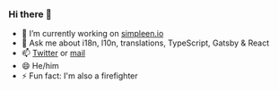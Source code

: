 ### Hi there 👋

- 🔭 I’m currently working on [simpleen.io](https://simpleen.io)
- 💬 Ask me about i18n, l10n, translations, TypeScript, Gatsby & React
- 📫 [Twitter](https://twitter.com/denisaugsburger) or [mail](mailto:denis.augsburger@simpleen.io)
- 😄 He/him
- ⚡ Fun fact: I'm also a firefighter

<!--
**daugsbi/daugsbi** is a ✨ _special_ ✨ repository because its `README.md` (this file) appears on your GitHub profile.

Here are some ideas to get you started:

- 🔭 I’m currently working on ...
- 🌱 I’m currently learning ...
- 👯 I’m looking to collaborate on ...
- 🤔 I’m looking for help with ...
- 💬 Ask me about ...
- 📫 How to reach me: ...
- 😄 Pronouns: ...
- ⚡ Fun fact: ...
-->
